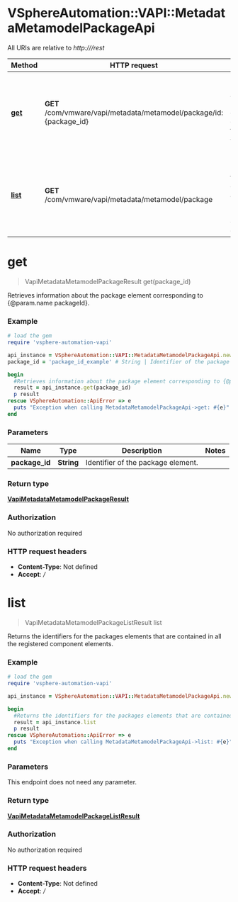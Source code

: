 # VSphereAutomation::VAPI::MetadataMetamodelPackageApi

All URIs are relative to *http:///rest*

Method | HTTP request | Description
------------- | ------------- | -------------
[**get**](MetadataMetamodelPackageApi.md#get) | **GET** /com/vmware/vapi/metadata/metamodel/package/id:{package_id} | Retrieves information about the package element corresponding to {@param.name packageId}.
[**list**](MetadataMetamodelPackageApi.md#list) | **GET** /com/vmware/vapi/metadata/metamodel/package | Returns the identifiers for the packages elements that are contained in all the registered component elements.


# **get**
> VapiMetadataMetamodelPackageResult get(package_id)

Retrieves information about the package element corresponding to {@param.name packageId}.

### Example
```ruby
# load the gem
require 'vsphere-automation-vapi'

api_instance = VSphereAutomation::VAPI::MetadataMetamodelPackageApi.new
package_id = 'package_id_example' # String | Identifier of the package element.

begin
  #Retrieves information about the package element corresponding to {@param.name packageId}.
  result = api_instance.get(package_id)
  p result
rescue VSphereAutomation::ApiError => e
  puts "Exception when calling MetadataMetamodelPackageApi->get: #{e}"
end
```

### Parameters

Name | Type | Description  | Notes
------------- | ------------- | ------------- | -------------
 **package_id** | **String**| Identifier of the package element. | 

### Return type

[**VapiMetadataMetamodelPackageResult**](VapiMetadataMetamodelPackageResult.md)

### Authorization

No authorization required

### HTTP request headers

 - **Content-Type**: Not defined
 - **Accept**: */*



# **list**
> VapiMetadataMetamodelPackageListResult list

Returns the identifiers for the packages elements that are contained in all the registered component elements.

### Example
```ruby
# load the gem
require 'vsphere-automation-vapi'

api_instance = VSphereAutomation::VAPI::MetadataMetamodelPackageApi.new

begin
  #Returns the identifiers for the packages elements that are contained in all the registered component elements.
  result = api_instance.list
  p result
rescue VSphereAutomation::ApiError => e
  puts "Exception when calling MetadataMetamodelPackageApi->list: #{e}"
end
```

### Parameters
This endpoint does not need any parameter.

### Return type

[**VapiMetadataMetamodelPackageListResult**](VapiMetadataMetamodelPackageListResult.md)

### Authorization

No authorization required

### HTTP request headers

 - **Content-Type**: Not defined
 - **Accept**: */*



